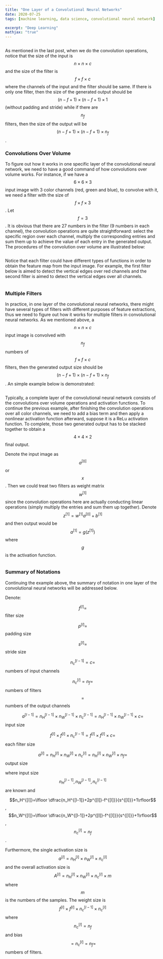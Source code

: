 ```yaml
---
title: "One Layer of a Convolutional Neural Networks"
date: 2020-07-25
tags: [machine learning, data science, convolutional neural network]

excerpt: "Deep Learning"
mathjax: "true"
---
```


<img src="{{ site.url }}{{ site.baseurl }}/images/one_layer_cnn/header_img.jpeg" alt="">

As mentioned in the last post, when we do the convolution operations, notice that the size of the input is $$n\times n\times c$$ and the size of the filter is $$f\times f\times c$$ where the channels of the input and the filter should be same. If there is only one filter, then the size of the generated output should be $$(n-f+1)\times (n-f+1) \times 1$$ (without padding and stride) while if there are $$n_f$$ filters, then the size of the output will be $$(n-f+1)\times (n-f+1) \times n_f$$.

### Convolutions Over Volume

To figure out how it works in one specific layer of the convolutional neural network, we need to have a good command of how convolutions over volume works. For instance, if we have a $$6\times6\times3$$ input image with 3 color channels (red, green and blue), to convolve with it, we need a filter with the size of $$f\times f\times 3$$. Let $$f=3$$. It is obvious that there are 27 numbers in the filter (9 numbers in each channel), the convolution operations are quite straightforward: select the specific region over each channel, multiply the corresponding entries and sum them up to achieve the value of each entry in the generated output. The procedures of the convolution over volume are illustrated below:

<img src="{{ site.url }}{{ site.baseurl }}/images/one_layer_cnn/conv_over_volume.PNG" alt="">

Notice that each filter could have different types of functions in order to obtain the feature map from the input image. For example, the first filter below is aimed to detect the vertical edges over red channels and the second filter is aimed to detect the vertical edges over all channels.

<img src="{{ site.url }}{{ site.baseurl }}/images/one_layer_cnn/filters.PNG" alt="">

### Multiple Filters

In practice, in one layer of the convolutional neural networks, there might have several types of filters with different purposes of feature extractions, thus we need to figure out how it works for multiple filters in convolutional neural networks. As we mentioned above, a $$n\times n\times c$$ input image is convolved with $$n_f $$ numbers of  $$f\times f\times c $$ filters, then the generated output size should be $$(n-f+1)\times (n-f+1)\times n_f$$. An simple example below is demonstrated:

<img src="{{ site.url }}{{ site.baseurl }}/images/one_layer_cnn/multiple_filters.PNG" alt="">

Typically, a complete layer of the convolutional neural network consists of the convolutions over volume operations and activation functions. To continue the previous example, after finishing the convolution operations over all color channels, we need to add a bias term and then apply a nonlinear activation function afterward, suppose it is a ReLu activation function. To complete, those two generated output has to be stacked together to obtain a $$4\times4\times2$$ final output.

Denote the input image as $$a^{[0]}$$ or $$x$$. Then we could treat two filters as weight matrix $$w^{[1]}$$ since the convolution operations here are actually conducting linear operations (simply multiply the entries and sum them up together). Denote $$z^{[1]}=w^{[1]}a^{[0]}+b^{[1]}$$ and then output would be $$a^{[1]}=g(z^{[1]})$$ where $$g$$ is the activation function.

<img src="{{ site.url }}{{ site.baseurl }}/images/one_layer_cnn/one_layer_procedure.PNG" alt="">

### Summary of Notations

Continuing the example above, the summary of notation in one layer of the convolutional neural networks will be addressed below.


Denote:

$$f^{[l]}=$$ filter size

$$p^{[l]}=$$ padding size

$$s^{[l]}=$$ stride size

$$n_c^{[l-1]}=c=$$ numbers of input channels

$$n_c^{[l]}=n_f=$$ numbers of filters $$=$$ numbers of the output channels


$$a^{[l-1]}=n_H^{[l-1]}\times n_W^{[l-1]}\times n_c^{[l-1]}=n_H^{[l-1]}\times n_W^{[l-1]}\times c=$$ input size

$$f^{[l]}\times f^{[l]} \times n_c^{[l-1]}=f^{[l]}\times f^{[l]} \times c=$$ each filter size

$$a^{[l]}=n_H^{[l]}\times n_W^{[l]}\times n_c^{[l]}=n_H^{[l]}\times n_W^{[l]}\times n_f=$$ output size

where input size $$n_H^{[l-1]},n_W^{[l-1]},n_c^{[l-1]}$$ are known and

$$n_H^{[l]}=\lfloor \dfrac{n_H^{[l-1]}+2p^{[l]}-f^{[l]}}{s^{[l]}}+1\rfloor$$, $$n_W^{[l]}=\lfloor \dfrac{n_W^{[l-1]}+2p^{[l]}-f^{[l]}}{s^{[l]}}+1\rfloor$$, $$n_c^{[l]}=n_f$$.

Furthermore, the single activation size is $$a^{[l]}=n_H^{[l]}\times n_W^{[l]}\times n_c^{[l]}$$ and the overall activation size is $$A^{[l]}=n_H^{[l]}\times n_W^{[l]}\times n_c^{[l]}\times m$$ where $$m$$ is the numbers of the samples. The weight size is $$f^{[l]}\times f^{[l]} \times n_c^{[l-1]}\times n_c^{[l]}$$ where $$n_c^{[l]}=n_f$$ and bias$$=n_c^{[l]}=n_f=$$ numbers of filters.
